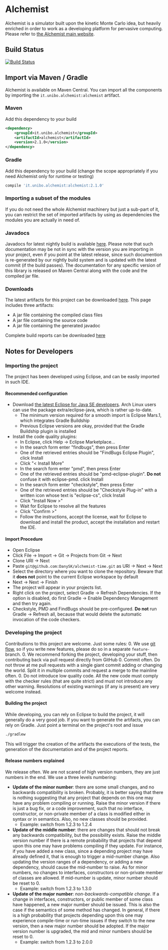 # Alchemist

Alchemist is a simulator built upon the kinetic Monte Carlo idea, but heavily enriched in order to work as a developing platform for pervasive computing. Please refer to [the Alchemist main website][Alchemist].


## Build Status
[![Build Status](https://drone.io/github.com/AlchemistSimulator/Alchemist/status.png)](https://drone.io/github.com/AlchemistSimulator/Alchemist/latest)

## Import via Maven / Gradle

Alchemist is available on Maven Central. You can import all the components by importing the `it.unibo.alchemist:alchemist` artifact.

### Maven

Add this dependency to your build

```xml
<dependency>
    <groupId>it.unibo.alchemist</groupId>
    <artifactId>alchemist</artifactId>
    <version>2.1.0</version>
</dependency>
```

### Gradle

Add this dependency to your build (change the scope appropriately if you need Alchemist only for runtime or testing)

```groovy
compile 'it.unibo.alchemist:alchemist:2.1.0'
```

### Importing a subset of the modules

If you do not need the whole Alchemist machinery but just a sub-part of it, you can restrict the set of imported artifacts by using as dependencies the modules you are actually in need of.

### Javadocs

Javadocs for latest nightly build is available [here][Javadoc]. Please note that such documentation may be not in sync with the version you are importing in your project, even if you point at the latest release, since such documention is re-generated by our nightly build system and is updated with the latest commit (if the build passes).
The documentation for any specific version of this library is released on Maven Central along with the code and the compiled jar file.


### Downloads

The latest artifacts for this project can be downloaded [here][Jars]. This page includes three artifacts:
* A jar file containing the compiled class files
* A jar file containing the source code
* A jar file containing the generated javadoc

Complete build reports can be downloaded [here][reports]

## Notes for Developers


### Importing the project
The project has been developed using Eclipse, and can be easily imported in such IDE.


#### Recommended configuration
* Download [the latest Eclipse for Java SE developers][eclipse]. Arch Linux users can use the package extra/eclipse-java, which is rather up-to-date.
  * The minimum version required for a smooth import is Eclipse Mars.1, which integrates Gradle Buildship
  * Previous Eclipse versions are okay, provided that the Gradle Buildship plugin is installed
* Install the code quality plugins:
  * In Eclipse, click Help -> Eclipse Marketplace...
  * In the search form enter "findbugs", then press Enter
  * One of the retrieved entries should be "FindBugs Eclipse Plugin", click Install
  * Click "< Install More"
  * In the search form enter "pmd", then press Enter
  * One of the retrieved entries should be "pmd-eclipse-plugin". **Do not** confuse it with eclipse-pmd. click Install
  * In the search form enter "checkstyle", then press Enter
  * One of the retrieved entries should be "Checkstyle Plug-in" with a written icon whose text is "eclipse-cs", click Install
  * Click "Install Now >"
  * Wait for Eclipse to resolve all the features
  * Click "Confirm >"
  * Follow the instructions, accept the license, wait for Eclipse to download and install the product, accept the installation and restart the IDE.

#### Import Procedure
* Open Eclipse
* Click File -> Import -> Git -> Projects from Git -> Next
* Clone URI -> Next
* Paste `git@github.com:DanySK/alchemist-time.git` as URI -> Next -> Next
* Select the directory where you want to clone the repository. Beware that it **does not** point to the current Eclipse workspace by default
* Next -> Next -> Finish
* The project will appear in your projects list.
* Right click on the project, select Gradle -> Refresh Dependencies. If the option is disabled, do first Gradle -> Enable Dependency Management and then try again.
* Checkstyle, PMD and FindBugs should be pre-configured. **Do not** run Gradle -> Refresh all, because that would delete the automatic invocation of the code checkers.

### Developing the project
Contributions to this project are welcome. Just some rules:
0. We use [git flow](https://github.com/nvie/gitflow), so if you write new features, please do so in a separate `feature-` branch.
0. We recommend forking the project, developing your stuff, then contributing back via pull request directly from GitHub
0. Commit often. Do not throw at me pull requests with a single giant commit adding or changing the world. Split it in multiple commits and request a merge to the mainline often.
0. Do not introduce low quality code. All the new code must comply with the checker rules (that are quite strict) and must not introduce any other warning. Resolutions of existing warnings (if any is present) are very welcome instead.


#### Building the project
While developing, you can rely on Eclipse to build the project, it will generally do a very good job.
If you want to generate the artifacts, you can rely on Gradle. Just point a terminal on the project's root and issue

```bash
./gradlew
```

This will trigger the creation of the artifacts the executions of the tests, the generation of the documentation and of the project reports.


#### Release numbers explained
We release often. We are not scared of high version numbers, they are just numbers in the end.
We use a three levels numbering:

* **Update of the minor number**: there are some small changes, and no backwards compatibility is broken. Probably, it is better saying that there is nothing suggesting that any project that depends on this one may have any problem compiling or running. Raise the minor version if there is just a bug fix, or a code improvement, such that no interface, constructor, or non-private member of a class is modified either in syntax or in semantics. Also, no new classes should be provided.
	* Example: switch from 1.2.3 to 1.2.4
* **Update of the middle number**: there are changes that should not break any backwards compatibility, but the possibility exists. Raise the middle version number if there is a remote probability that projects that depend upon this one may have problems compiling if they update. For instance, if you have added a new class, since a depending project may have already defined it, that is enough to trigger a mid-number change. Also updating the version ranges of a dependency, or adding a new dependency, should cause the mid-number to raise. As for minor numbers, no changes to interfaces, constructors or non-private member of classes are allowed. If mid-number is update, minor number should be reset to 0.
	* Example: switch from 1.2.3 to 1.3.0
* **Update of the major number**: *non-backwards-compatible change*. If a change in interfaces, constructors, or public member of some class have happened, a new major number should be issued. This is also the case if the semantics of some method has changed. In general, if there is a high probability that projects depending upon this one may experience compile-time or run-time issues if they switch to the new version, then a new major number should be adopted. If the major version number is upgraded, the mid and minor numbers should be reset to 0.
	* Example: switch from 1.2.3 to 2.0.0


[Alchemist]: http://alchemist-simulator.github.io/
[Javadoc]: http://hephaestus.apice.unibo.it/alchemist-build/Alchemist/build/docs/javadoc/
[Jars]: http://hephaestus.apice.unibo.it/alchemist-build/Alchemist/build/libs/
[reports]: http://hephaestus.apice.unibo.it/alchemist-build/Alchemist/build/reports/buildDashboard/
[eclipse]: https://eclipse.org/downloads/
